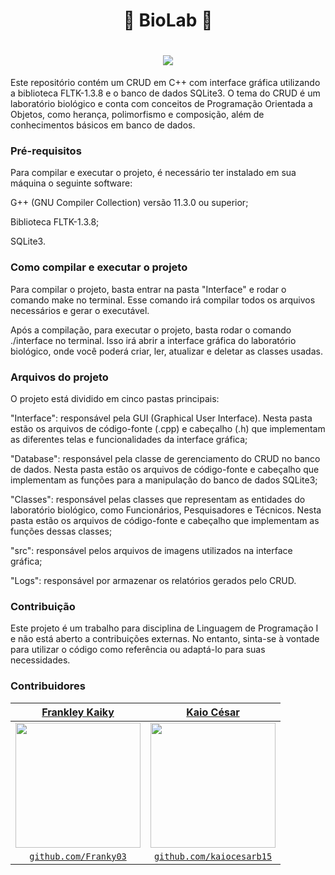 <h1 align="center"> 🧬  BioLab  🧬</h1>
<h1 align="center">
<img src="https://media.giphy.com/media/QU1pSfyEynvgY/giphy.gif" >
</h1>
Este repositório contém um CRUD em C++ com interface gráfica utilizando a biblioteca FLTK-1.3.8 e o banco de dados SQLite3. O tema do CRUD é um laboratório biológico e conta com conceitos de Programação Orientada a Objetos, como herança, polimorfismo e composição, além de conhecimentos básicos em banco de dados.

### Pré-requisitos
Para compilar e executar o projeto, é necessário ter instalado em sua máquina o seguinte software:

G++ (GNU Compiler Collection) versão 11.3.0 ou superior;

Biblioteca FLTK-1.3.8;

SQLite3.
### Como compilar e executar o projeto
Para compilar o projeto, basta entrar na pasta "Interface" e rodar o comando make no terminal. Esse comando irá compilar todos os arquivos necessários e gerar o executável.

Após a compilação, para executar o projeto, basta rodar o comando ./interface no terminal. Isso irá abrir a interface gráfica do laboratório biológico, onde você poderá criar, ler, atualizar e deletar as classes usadas.

### Arquivos do projeto
O projeto está dividido em cinco pastas principais:

"Interface": responsável pela GUI (Graphical User Interface). Nesta pasta estão os arquivos de código-fonte (.cpp) e cabeçalho (.h) que implementam as diferentes telas e funcionalidades da interface gráfica;

"Database": responsável pela classe de gerenciamento do CRUD no banco de dados. Nesta pasta estão os arquivos de código-fonte e cabeçalho que implementam as funções para a manipulação do banco de dados SQLite3;

"Classes": responsável pelas classes que representam as entidades do laboratório biológico, como Funcionários, Pesquisadores e Técnicos. Nesta pasta estão os arquivos de código-fonte e cabeçalho que implementam as funções dessas classes;

"src": responsável pelos arquivos de imagens utilizados na interface gráfica;

"Logs": responsável por armazenar os relatórios gerados pelo CRUD.

### Contribuição
Este projeto é um trabalho para disciplina de Linguagem de Programação I e não está aberto a contribuições externas. No entanto, sinta-se à vontade para utilizar o código como referência ou adaptá-lo para suas necessidades.

### Contribuidores


|<a href="https://linkedin.com/in/franky03" target="_blank">**Frankley Kaiky**</a>      | <a href="https://www.linkedin.com/in/kaio-c%C3%A9sar-de-oliveira-barreto-450a07252/" target="_blank">**Kaio César**</a> |
|:---------------------------------------------------------------------------------------:|:-----------------------------------------------------------------------------------------:|
|               <img src="https://avatars.githubusercontent.com/u/100447684?v=4" width="200px"> </img>                          | <img src="https://avatars.githubusercontent.com/u/115120229?v=4" width="200px"> </img>|
|  <a href="https://github.com/Franky03" target="_blank">`github.com/Franky03`</a>  |<a href="https://github.com/kaiocesarb15" target="_blank">`github.com/kaiocesarb15`</a>|

